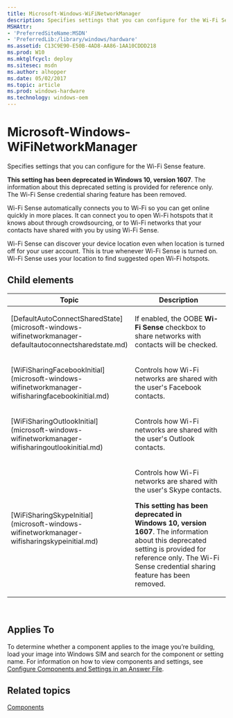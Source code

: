 ```yaml
---
title: Microsoft-Windows-WiFiNetworkManager
description: Specifies settings that you can configure for the Wi-Fi Sense feature.
MSHAttr:
- 'PreferredSiteName:MSDN'
- 'PreferredLib:/library/windows/hardware'
ms.assetid: C13C9E90-E50B-4AD8-AA86-1AA10CDDD218
ms.prod: W10
ms.mktglfcycl: deploy
ms.sitesec: msdn
ms.author: alhopper
ms.date: 05/02/2017
ms.topic: article
ms.prod: windows-hardware
ms.technology: windows-oem
---
```


# Microsoft-Windows-WiFiNetworkManager


Specifies settings that you can configure for the Wi-Fi Sense feature.

**This setting has been deprecated in Windows 10, version 1607**. The information about this deprecated setting is provided for reference only. The Wi-Fi Sense credential sharing feature has been removed.

Wi-Fi Sense automatically connects you to Wi-Fi so you can get online quickly in more places. It can connect you to open Wi-Fi hotspots that it knows about through crowdsourcing, or to Wi-Fi networks that your contacts have shared with you by using Wi-Fi Sense.

Wi-Fi Sense can discover your device location even when location is turned off for your user account. This is true whenever Wi-Fi Sense is turned on. Wi-Fi Sense uses your location to find suggested open Wi-Fi hotspots.

## Child elements


<table>
<colgroup>
<col width="50%" />
<col width="50%" />
</colgroup>
<thead>
<tr class="header">
<th>Topic</th>
<th>Description</th>
</tr>
</thead>
<tbody>
<tr class="odd">
<td><p>[DefaultAutoConnectSharedState](microsoft-windows-wifinetworkmanager-defaultautoconnectsharedstate.md)</p></td>
<td><p>If enabled, the OOBE <strong>Wi-Fi Sense</strong> checkbox to share networks with contacts will be checked.</p></td>
</tr>
<tr class="even">
<td><p>[WiFiSharingFacebookInitial](microsoft-windows-wifinetworkmanager-wifisharingfacebookinitial.md)</p></td>
<td><p>Controls how Wi-Fi networks are shared with the user's Facebook contacts.</p></td>
</tr>
<tr class="odd">
<td><p>[WiFiSharingOutlookInitial](microsoft-windows-wifinetworkmanager-wifisharingoutlookinitial.md)</p></td>
<td><p>Controls how Wi-Fi networks are shared with the user's Outlook contacts.</p></td>
</tr>
<tr class="even">
<td><p>[WiFiSharingSkypeInitial](microsoft-windows-wifinetworkmanager-wifisharingskypeinitial.md)</p></td>
<td><p>Controls how Wi-Fi networks are shared with the user's Skype contacts.</p>
<p><strong>This setting has been deprecated in Windows 10, version 1607</strong>. The information about this deprecated setting is provided for reference only. The Wi-Fi Sense credential sharing feature has been removed.</p></td>
</tr>
</tbody>
</table>

 

## Applies To


To determine whether a component applies to the image you’re building, load your image into Windows SIM and search for the component or setting name. For information on how to view components and settings, see [Configure Components and Settings in an Answer File](https://msdn.microsoft.com/library/windows/hardware/dn915078).

## Related topics


[Components](components-b-unattend.md)

 

 







